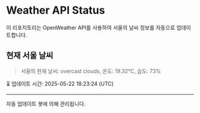 
# Weather API Status

이 리포지토리는 OpenWeather API를 사용하여 서울의 날씨 정보를 자동으로 업데이트합니다.

## 현재 서울 날씨
> 서울의 현재 날씨: overcast clouds, 온도: 19.32°C, 습도: 73%

⏳ 업데이트 시간: 2025-05-22 18:23:24 (UTC)

---
자동 업데이트 봇에 의해 관리됩니다.
